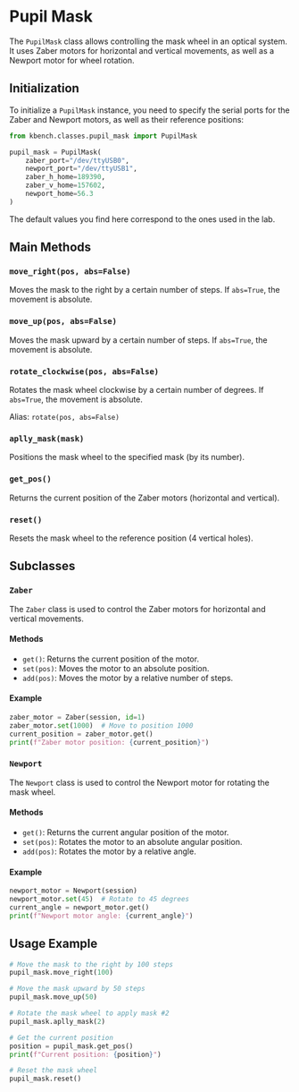 # Pupil Mask

The `PupilMask` class allows controlling the mask wheel in an optical system. It uses Zaber motors for horizontal and vertical movements, as well as a Newport motor for wheel rotation.

## Initialization

To initialize a `PupilMask` instance, you need to specify the serial ports for the Zaber and Newport motors, as well as their reference positions:

```python
from kbench.classes.pupil_mask import PupilMask

pupil_mask = PupilMask(
    zaber_port="/dev/ttyUSB0",
    newport_port="/dev/ttyUSB1",
    zaber_h_home=189390,
    zaber_v_home=157602,
    newport_home=56.3
)
```

The default values you find here correspond to the ones used in the lab.

## Main Methods

### `move_right(pos, abs=False)`
Moves the mask to the right by a certain number of steps. If `abs=True`, the movement is absolute.

### `move_up(pos, abs=False)`
Moves the mask upward by a certain number of steps. If `abs=True`, the movement is absolute.

### `rotate_clockwise(pos, abs=False)`
Rotates the mask wheel clockwise by a certain number of degrees. If `abs=True`, the movement is absolute.

Alias: `rotate(pos, abs=False)`

### `aplly_mask(mask)`
Positions the mask wheel to the specified mask (by its number).

### `get_pos()`
Returns the current position of the Zaber motors (horizontal and vertical).

### `reset()`
Resets the mask wheel to the reference position (4 vertical holes).

## Subclasses

### `Zaber`

The `Zaber` class is used to control the Zaber motors for horizontal and vertical movements.

#### Methods

- `get()`: Returns the current position of the motor.
- `set(pos)`: Moves the motor to an absolute position.
- `add(pos)`: Moves the motor by a relative number of steps.

#### Example

```python
zaber_motor = Zaber(session, id=1)
zaber_motor.set(1000)  # Move to position 1000
current_position = zaber_motor.get()
print(f"Zaber motor position: {current_position}")
```

### `Newport`

The `Newport` class is used to control the Newport motor for rotating the mask wheel.

#### Methods

- `get()`: Returns the current angular position of the motor.
- `set(pos)`: Rotates the motor to an absolute angular position.
- `add(pos)`: Rotates the motor by a relative angle.

#### Example

```python
newport_motor = Newport(session)
newport_motor.set(45)  # Rotate to 45 degrees
current_angle = newport_motor.get()
print(f"Newport motor angle: {current_angle}")
```

## Usage Example

```python
# Move the mask to the right by 100 steps
pupil_mask.move_right(100)

# Move the mask upward by 50 steps
pupil_mask.move_up(50)

# Rotate the mask wheel to apply mask #2
pupil_mask.aplly_mask(2)

# Get the current position
position = pupil_mask.get_pos()
print(f"Current position: {position}")

# Reset the mask wheel
pupil_mask.reset()
```

